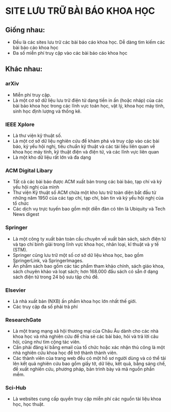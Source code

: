 # SITE LƯU TRỮ BÀI BÁO KHOA HỌC

## Giống nhau:

- Đều là các sites lưu trữ các bài báo cáo khoa học. Dễ dàng tìm kiếm các bài báo cáo khoa học
- Đa số miễn phí truy cập vào các bài báo cáo khoa học

## Khác nhau:

### arXiv
- Miễn phí truy cập.
- Là một cơ sở dữ liệu lưu trữ điện tử dạng tiền in ấn (hoặc nháp) của các bài báo khoa học trong các lĩnh vực toán học, vật lý, khoa học máy tính, sinh học định lượng và thống kê.

### IEEE Xplore
- Là thư viện kỹ thuật số.
- Là một cơ sở dữ liệu nghiên cứu để khám phá và truy cập vào các bài báo, kỷ yếu hội nghị, tiêu chuẩn kỹ thuật và các tài liệu liên quan về khoa học máy tính, kỹ thuật điện và điện tử, và các lĩnh vực liên quan
- Là một kho dữ liệu rất lớn và đa dạng

### ACM Digital Libary
- Tất cả các bài báo được ACM xuất bản trong các bài báo, tạp chí và kỷ yếu hội nghị của mình
- Thư viện Kỹ thuật số ACM chứa một kho lưu trữ toàn diện bắt đầu từ những năm 1950 của các tạp chí, tạp chí, bản tin và kỷ yếu hội nghị của tổ chức
- Các dịch vụ trực tuyến bao gồm một diễn đàn có tên là Ubiquity và Tech News digest

### Springer 
- Là một công ty xuất bản toàn cầu chuyên về xuất bản sách, sách điện tử và tạo chí bình giải trong lĩnh vực khoa học, nhân loại, kĩ thuật và y tế (STM).
- Springer cũng lưu trữ một số cơ sở dữ liệu khoa học, bao gồm SpringerLink, và SpringerImages.
-  Ấn phẩm sách bao gồm các tác phẩm tham khảo chính, sách giáo khoa, sách chuyên khảo và loạt sách; hơn 168.000 đầu sách có sẵn ở dạng sách điện tử trong 24 bộ sưu tập chủ đề.

### Elsevier
- Là nhà xuất bản (NXB) ấn phẩm khoa học lớn nhất thế giới.
- Các truy cập đa số phải trả phí

### ResearchGate
- Là một trang mạng xã hội thương mại của Châu Âu dành cho các nhà khoa học và nhà nghiên cứu để chia sẻ các bài báo, hỏi và trả lời câu hỏi, cũng như tìm cộng tác viên.
- Cần phải đăng kí bằng email của tổ chức hoặc xác nhận thủ công là một nhà nghiên cứu khoa học để trở thành thành viên.
- Các thành viên của trang web đều có một hồ sơ người dùng và có thể tải lên kết quả nghiên cứu bao gồm giấy tờ, dữ liệu, kết quả, bằng sáng chế, đề xuất nghiên cứu, phương pháp, bản trình bày và mã nguồn phần mềm.

### Sci-Hub
- Là websites cung cấp quyền truy cập miễn phí các nguồn tài liệu khoa học, học thuật.